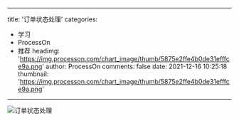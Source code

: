 
---
title: '订单状态处理'
categories: 
 - 学习
 - ProcessOn
 - 推荐
headimg: 'https://img.processon.com/chart_image/thumb/5875e2ffe4b0de31efffce9a.png'
author: ProcessOn
comments: false
date: 2021-12-16 10:25:18
thumbnail: 'https://img.processon.com/chart_image/thumb/5875e2ffe4b0de31efffce9a.png'
---

<div>   
<img class="thumb" alt="订单状态处理" src="https://img.processon.com/chart_image/thumb/5875e2ffe4b0de31efffce9a.png" referrerpolicy="no-referrer">
<p></p>  
</div>
            